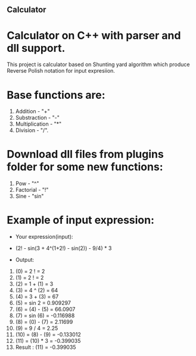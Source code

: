 ## Calculator
# Calculator on C++ with parser and dll support. 

This project is calculator based on Shunting yard algorithm which produce Reverse Polish notation for input expresiion. 

# Base functions are: 
1. Addition - "+"
2. Substraction - "-"
3. Multiplication - "*"
4. Division - "/". 

# Download dll files from plugins folder for some new functions:
1. Pow - "^" 
2. Factorial - "!"
3. Sine - "sin"

# Example of input expression:
+ Your expression(input):  
+ (2! - sin(3 + 4^(1+2!) - sin(2)) - 9/4) * 3

+ Output:
1. (0) = 2 ! = 2
2. (1) = 2 ! = 2
3. (2) = 1 + (1) = 3
4. (3) = 4 ^ (2) = 64
5. (4) = 3 + (3) = 67
6. (5) = sin 2 = 0.909297
7. (6) = (4) - (5) = 66.0907
8. (7) = sin (6) = -0.116988
9. (8) = (0) - (7) = 2.11699
10. (9) = 9 / 4 = 2.25
11. (10) = (8) - (9) = -0.133012
12. (11) = (10) * 3 = -0.399035
13. Result : (11) = -0.399035
